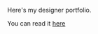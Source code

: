 Here's my designer portfolio.

You can read it [here](https://github.com/xdanielc/portfolio/blob/main/p24-3.pdf)
